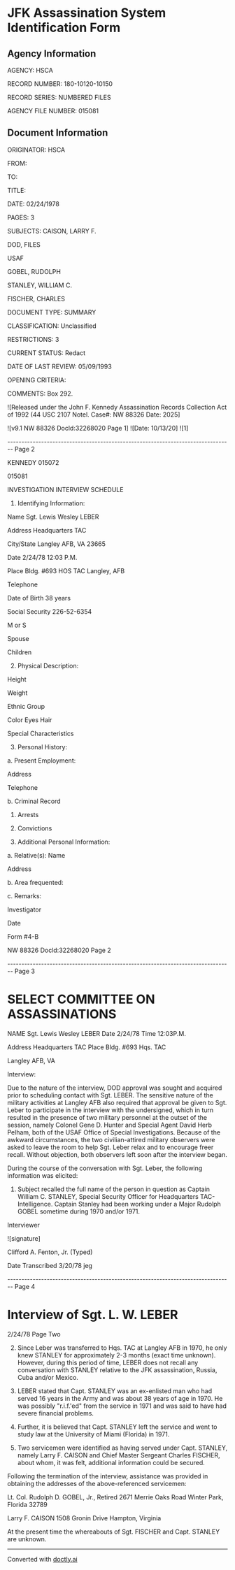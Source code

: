 # JFK Assassination System Identification Form

## Agency Information

AGENCY: HSCA

RECORD NUMBER: 180-10120-10150

RECORD SERIES: NUMBERED FILES

AGENCY FILE NUMBER: 015081

## Document Information

ORIGINATOR: HSCA

FROM:

TO:

TITLE:

DATE: 02/24/1978

PAGES: 3

SUBJECTS: CAISON, LARRY F.

DOD, FILES

USAF

GOBEL, RUDOLPH

STANLEY, WILLIAM C.

FISCHER, CHARLES

DOCUMENT TYPE: SUMMARY

CLASSIFICATION: Unclassified

RESTRICTIONS: 3

CURRENT STATUS: Redact

DATE OF LAST REVIEW: 05/09/1993

OPENING CRITERIA:

COMMENTS: Box 292.

![Released under the John F. Kennedy Assassination Records Collection Act of 1992 (44 USC 2107 Notel. Case#: NW 88326 Date: 2025]

![v9.1 NW 88326 Docld:32268020 Page 1] ![Date: 10/13/20] ![1]


-------------------------------------------------------------------------------- Page 2

KENNEDY 015072

015081

INVESTIGATION INTERVIEW SCHEDULE

1. Identifying Information:

Name Sgt. Lewis Wesley LEBER

Address Headquarters TAC

City/State Langley AFB, VA 23665

Date 2/24/78 12:03 P.M.

Place Bldg. #693 HOS TAC
Langley, AFB

Telephone

Date of Birth 38 years

Social Security 226-52-6354

M or S

Spouse

Children

2. Physical Description:

Height

Weight

Ethnic Group

Color Eyes Hair

Special Characteristics

3. Personal History:

a. Present Employment:

Address

Telephone

b. Criminal Record

1. Arrests

2. Convictions

4. Additional Personal Information:

a. Relative(s): Name

Address

b. Area frequented:

c. Remarks:

Investigator

Date

Form #4-B

NW 88326 Docld:32268020 Page 2


-------------------------------------------------------------------------------- Page 3

# SELECT COMMITTEE ON ASSASSINATIONS

NAME Sgt. Lewis Wesley LEBER Date 2/24/78 Time 12:03P.M.

Address Headquarters TAC Place Bldg. #693 Hqs. TAC

Langley AFB, VA

Interview:

Due to the nature of the interview, DOD approval was sought and acquired prior to scheduling contact with Sgt. LEBER. The sensitive nature of the military activities at Langley AFB also required that approval be given to Sgt. Leber to participate in the interview with the undersigned, which in turn resulted in the presence of two military personnel at the outset of the session, namely Colonel Gene D. Hunter and Special Agent David Herb Pelham, both of the USAF Office of Special Investigations. Because of the awkward circumstances, the two civilian-attired military observers were asked to leave the room to help Sgt. Leber relax and to encourage freer recall. Without objection, both observers left soon after the interview began.

During the course of the conversation with Sgt. Leber, the following information was elicited:

1. Subject recalled the full name of the person in question as Captain William C. STANLEY, Special Security Officer for Headquarters TAC-Intelligence. Captain Stanley had been working under a Major Rudolph GOBEL sometime during 1970 and/or 1971.

Interviewer

![signature]

Clifford A. Fenton, Jr.
(Typed)

Date Transcribed 3/20/78 jeg


-------------------------------------------------------------------------------- Page 4

# Interview of Sgt. L. W. LEBER
2/24/78
Page Two

2. Since Leber was transferred to Hqs. TAC at Langley AFB in 1970, he only knew STANLEY for approximately 2-3 months (exact time unknown). However, during this period of time, LEBER does not recall any conversation with STANLEY relative to the JFK assassination, Russia, Cuba and/or Mexico.

3. LEBER stated that Capt. STANLEY was an ex-enlisted man who had served 16 years in the Army and was about 38 years of age in 1970. He was possibly "r.i.f.'ed" from the service in 1971 and was said to have had severe financial problems.

4. Further, it is believed that Capt. STANLEY left the service and went to study law at the University of Miami (Florida) in 1971.

5. Two servicemen were identified as having served under Capt. STANLEY, namely Larry F. CAISON and Chief Master Sergeant Charles FISCHER, about whom, it was felt, additional information could be secured.

Following the termination of the interview, assistance was provided in obtaining the addresses of the above-referenced servicemen:

Lt. Col. Rudolph D. GOBEL, Jr., Retired
2671 Merrie Oaks Road
Winter Park, Florida 32789

Larry F. CAISON
1508 Gronin Drive
Hampton, Virginia

At the present time the whereabouts of Sgt. FISCHER and Capt. STANLEY are unknown.


---
Converted with [doctly.ai](https://doctly.ai)